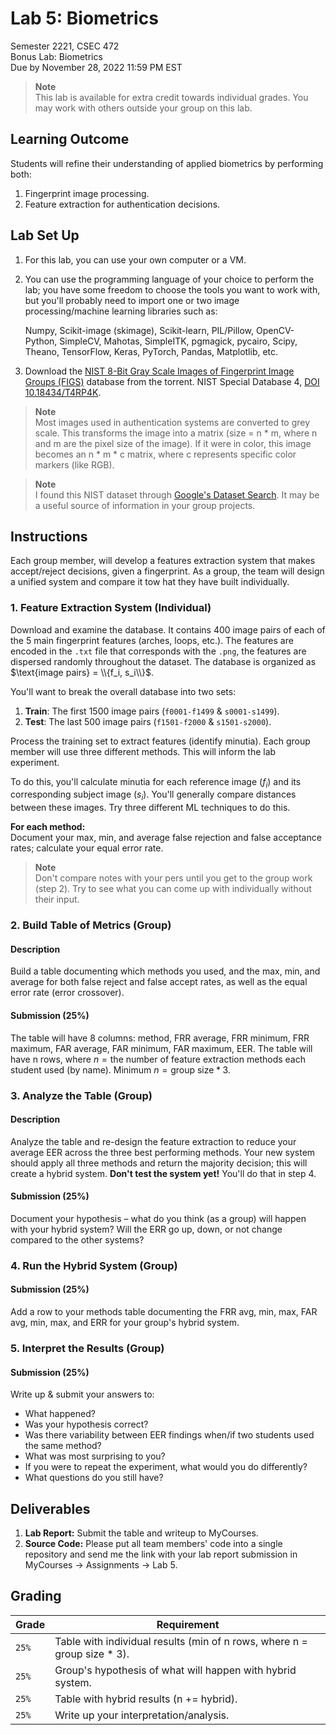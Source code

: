 # Lab 5: Biometrics

Semester 2221, CSEC 472\
Bonus Lab: Biometrics\
Due by November 28, 2022 11:59 PM EST

> **Note**\
> This lab is available for extra credit towards individual grades.
> You may work with others outside your group on this lab.

## Learning Outcome

Students will refine their understanding of applied biometrics by performing both:

1. Fingerprint image processing.
2. Feature extraction for authentication decisions.

## Lab Set Up

1. For this lab, you can use your own computer or a VM.
2. You can use the programming language of your choice to perform the lab; you have some freedom to choose the tools you want to work with, but you'll probably need to import one or two image processing/machine learning libraries such as:
   
   Numpy, Scikit-image (skimage), Scikit-learn, PIL/Pillow, OpenCV-Python, SimpleCV, Mahotas, SimpleITK, pgmagick, pycairo, Scipy, Theano, TensorFlow, Keras, PyTorch, Pandas, Matplotlib, etc.
3. Download the [NIST 8-Bit Gray Scale Images of Fingerprint Image Groups (FIGS)](https://academictorrents.com/details/d7e67e86f0f936773f217dbbb9c149c4d98748c6) database from the torrent.
   NIST Special Database 4, [DOI 10.18434/T4RP4K](http://dx.doi.org/10.18434/T4RP4K).

> **Note**\
> Most images used in authentication systems are converted to grey scale.
> This transforms the image into a matrix (size = n * m, where n and m are the pixel size of the image).
> If it were in color, this image becomes an n * m * c matrix, where c represents specific color markers (like RGB).

> **Note**\
> I found this NIST dataset through [Google's Dataset Search](https://datasetsearch.research.google.com/).
> It may be a useful source of information in your group projects. 

## Instructions 

Each group member, will develop a features extraction system that makes accept/reject decisions, given a fingerprint.
As a group, the team will design a unified system and compare it tow hat they have built individually.

### 1. Feature Extraction System (Individual)

Download and examine the database.
It contains 400 image pairs of each of the 5 main fingerprint features (arches, loops, etc.).
The features are encoded in the `.txt` file that corresponds with the `.png`, the features are dispersed randomly throughout the dataset.
The database is organized as $\text{image pairs} = \\{f_i, s_i\\}$. 

You'll want to break the overall database into two sets:

1. **Train**: The first 1500 image pairs (`f0001-f1499` & `s0001-s1499`).
2. **Test**: The last 500 image pairs (`f1501-f2000` & `s1501-s2000`).

Process the training set to extract features (identify minutia).
Each group member will use three different methods.
This will inform the lab experiment.

To do this, you'll calculate minutia for each reference image ($f_i$) and its corresponding subject image ($s_i$).
You'll generally compare distances between these images.
Try three different ML techniques to do this.

**For each method:**\
Document your max, min, and average false rejection and false acceptance rates; calculate your equal error rate.

> **Note**\
> Don't compare notes with your pers until you get to the group work (step 2).
> Try to see what you can come up with individually without their input.

### 2. Build Table of Metrics (Group)

#### Description

Build a table documenting which methods you used, and the max, min, and average for both false reject and false accept rates, as well as the equal error rate (error crossover).

#### Submission (25%)

The table will have 8 columns: method, FRR average, FRR minimum, FRR maximum, FAR average, FAR minimum, FAR maximum, EER.
The table will have n rows, where $n = \text{the number of feature extraction methods each student used (by name)}$.
Minimum $n = \text{group size} * 3$.

### 3. Analyze the Table (Group)

#### Description

Analyze the table and re-design the feature extraction to reduce your average EER across the three best performing methods.
Your new system should apply all three methods and return the majority decision; this will create a hybrid system.
**Don't test the system yet!**
You'll do that in step 4.

#### Submission (25%)

Document your hypothesis – what do you think (as a group) will happen with your hybrid system?
Will the ERR go up, down, or not change compared to the other systems?

### 4. Run the Hybrid System (Group)

#### Submission (25%)

Add a row to your methods table documenting the FRR avg, min, max, FAR avg, min, max, and ERR for your group's hybrid system.

### 5. Interpret the Results (Group)

#### Submission (25%)

Write up & submit your answers to: 

- What happened?
- Was your hypothesis correct?
- Was there variability between EER findings when/if two students used the same method?
- What was most surprising to you?
- If you were to repeat the experiment, what would you do differently?
- What questions do you still have?


## Deliverables

1. **Lab Report:** Submit the table and writeup to MyCourses.
2. **Source Code:** Please put all team members' code into a single repository and send me the link with your lab report submission in MyCourses -> Assignments -> Lab 5.

## Grading

| Grade | Requirement                                                              |
|-------|--------------------------------------------------------------------------|
| `25%` | Table with individual results (min of n rows, where n = group size * 3). |
| `25%` | Group's hypothesis of what will happen with hybrid system.               |
| `25%` | Table with hybrid results (n += hybrid).                                 |
| `25%` | Write up your interpretation/analysis.                                   |




